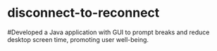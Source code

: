 # disconnect-to-reconnect

#Developed a Java application with GUI to prompt breaks and reduce desktop screen time, promoting user well-being.
